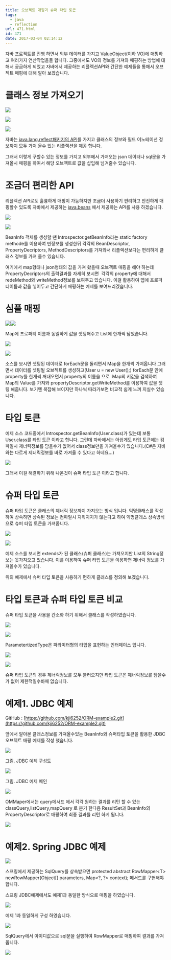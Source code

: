 ```yaml
---
title: 오브젝트 매핑과 슈퍼 타입 토큰
tags:
  - java
  - reflection
url: 471.html
id: 471
date: 2017-03-04 02:14:12
---
```


자바 프로젝트를 진행 하면서 외부 데이터를 가지고 ValueObject(이하 VO)에 매핑하고 여러가지 연산작업을들 합니다. 그중에서도 VO의 정보를 가져와 매핑하는 방법에 대해서 궁금하게 되었고 자바에서 제공하는 리플렉션API와 간단한 예제들을 통해서 오브젝트 매핑에 대해 알아 보겠습니다.

클래스 정보 가져오기
===========

![](https://ahea.files.wordpress.com/2017/03/471_uxqrwdbcro.png)

![](https://ahea.files.wordpress.com/2017/03/471_zlofw7r-8r.png)

![](https://ahea.files.wordpress.com/2017/03/471_tges7yfoa1.png)

자바는[ java.lang.reflect패키지의 API](http://docs.oracle.com/javase/8/docs/api/java/lang/reflect/package-summary.html)를 가지고 클래스의 정보와 필드 어노테이션 정보까지 모두 가져 올수 있는 리플렉션을 제공 합니다.

그래서 이렇게 구할수 있는 정보를 가지고 외부에서 가져오는 json 데이터나 sql문을 가져올시 매핑을 하여서 해당 오브젝트로 값을 삽입해 넘겨줄수 있습니다.

조금더 편리한 API
===========

리플렉션 API로도 훌륭하게 매핑이 가능하지만 조금더 사용하기 편리하고 안전하게 매핑할수 있도록 자바에서 제공하는 [java](http://docs.oracle.com/javase/8/docs/api/java/beans/package-summary.html)[.beans](http://docs.oracle.com/javase/8/docs/api/java/beans/package-summary.html) 에서 제공하는 API를 사용 하겠습니다.

![](https://ahea.files.wordpress.com/2017/03/471_tkq0crge72.png)

![](https://ahea.files.wordpress.com/2017/03/471_jbtifhc3is.png)

BeanInfo 객체를 생성할 땐 Introspector.getBeanInfo라는 static factory methode를 이용하여 빈정보를 생성한뒤 각각의 BeanDescriptor, PropertyDecriptors, MethodDescriptors를 가져와서 리플렉션보다는 편리하게 클래스 정보를 가져 올수 있습니다.

여기에서 map형태나 json형태의 값을 가져 왔을때 오브젝트 매핑을 해야 하는데 PropertyDecriptors의 출력결과를 자세히 보시면  각각의 property에 대해서 redeMethod와 writeMethod정보를 보여주고 있습니다. 이걸 활용하여 맵에 프로퍼티이름과 값을 넣어두고 간단하게 매핑하는 예제를 보여드리겠습니다.

심플 매핑
=====

![](https://ahea.files.wordpress.com/2017/03/471_kpagpsnkrh.png)![](https://ahea.files.wordpress.com/2017/03/471_3qslmuyj-b.png)

Map에 프로퍼티 이름과 동일하게 값을 셋팅해주고 List에 한개씩 담았습니다.

![](https://ahea.files.wordpress.com/2017/03/471_aopqydizio.png)

![](https://ahea.files.wordpress.com/2017/03/471_gsdpa-3-fl.png)

소스를 보시면 셋팅된 데이터로 forEach문을 돌리면서 Map을 한개씩 가져옵니다 그러면서 데이터를 셋팅될 오브젝트를 생성하고(User u = new User();) forEach문 안에 property를 한개씩 꺼내오면서 property의 이름을 으로  Map의 키값을 검색하여 Map의 Value를 가져와 propertyDescriptor.getWriteMethod를 이용하여 값을 셋팅 해줍니다. 보기엔 복잡해 보이지만 하나씩 따라가보면 비교적 쉽게 느껴 지실수 있습니다.

타입 토큰
=====

예제 소스 코드중에서 Introspector.getBeanInfo(User.class)가 있는데 보통 User.class를 타입 토큰 이라고 합니다. 그런데 자바에서는 아쉽게도 타입 토큰에는 컴파일시 제너릭정보를 담을수가 없어서 class정보만을 가져올수가 있습니다.(C#은 자바와는 다르게 제너릭정보를 바로 가져올 수 있다고 하네요...)

![](https://ahea.files.wordpress.com/2017/03/471_lgqlm85e8m.png)

그래서 이걸 해결하기 위해 나온것이 슈퍼 타입 토큰 이라고 합니다.

슈퍼 타입 토큰
========

슈퍼 타입 토큰은 클래스의 제너릭 정보까지 가져오는 방식 입니다. 익명클래스를 작성하여 상속하면 상속된 정보는 컴파일시 지워지지가 않는다고 하여 익명클래스 상속방식으로 슈퍼 타입 토큰을 가져옵니다.

![](https://ahea.files.wordpress.com/2017/03/471_vfbsbjeare.png)

![](https://ahea.files.wordpress.com/2017/03/471_1toza74z_l.png)

예제 소스를 보시면 extends가 된 클래스(슈퍼 클래스)는 가져오지만 List의 String정보는 못가져오고 있습니다. 이를 이용하여 슈퍼 타입 토큰을 이용하면 제너릭 정보를 가져올수가 있습니다.

위의 예제에서 슈퍼 타입 토큰을 사용하기 편하게 클래스를 정의해 보겠습니다.

타입 토큰과 슈퍼 타입 토큰 비교
==================

슈퍼 타입 토큰을 사용을 간소화 하기 위해서 클래스를 작성하였습니다.

![](https://ahea.files.wordpress.com/2017/03/471_dqeow7mq0n.png)

![](https://ahea.files.wordpress.com/2017/03/471_s0gvfh7ggk.png)

ParametertizedType은 파라미터형의 타입을 표현하는 인터페이스 입니다.

![](https://ahea.files.wordpress.com/2017/03/471_aqpw2yeejk.png)

![](https://ahea.files.wordpress.com/2017/03/471_cjexy53exq.png)

슈퍼 타입 토큰의 경우 제너릭정보를 모두 불러오지만 타입 토큰은 제너릭정보를 담을수가 없어 제한적일수바께 없습니다.

예제1\. JDBC 예제
=============

GitHub : [https://github.com/kji6252/ORM-example2.git](https://github.com/kji6252/ORM-example2.git)

앞에서 알아본 클래스정보를 가져올수있는 BeanInfo와 슈퍼타입 토큰을 활용한 JDBC 오브젝트 매핑 예제를 작성 했습니다.

![](https://ahea.files.wordpress.com/2017/03/471_-qum1ndn3j.png)

그림. JDBC 예제 구성도

![](https://ahea.files.wordpress.com/2017/03/471_hmho5-em2j.png)

그림. JDBC 예제 메인

![](https://ahea.files.wordpress.com/2017/03/471_eyetr4td8y.png)

OMMaper에서는 query메서드 에서 각각 원하는 결과를 리턴 할 수 있는 classQuery,listQuery,mapQuery 로 분기 한다음 ResultSet과 BeanInfo의 PropertyDescriptor로 매핑하여 최종 결과를 리턴 하게 됩니다.

![](https://ahea.files.wordpress.com/2017/03/471_zktv1jz3sg.png)

예제2\. Spring JDBC 예제
====================

![](https://ahea.files.wordpress.com/2017/03/471_dfcoldcfv1.png)

스프링에서 제공하는 SqlQuery를 상속받으면 protected abstract RowMapper<T\> newRowMapper(Object\[\] parameters, Map<?, ?\> context); 메서드를 구현해야 합니다.

스프링 JDBC예제에서도 예제1과 동일한 방식으로 매핑을 하였습니다.

![](https://ahea.files.wordpress.com/2017/03/471_ilowdvj_uu.png)

예제 1과 동일하게 구성 하였습니다.

![](https://ahea.files.wordpress.com/2017/03/471_cptgockuxu.png)

SqlQuery에서 아이디값으로 sql문을 실행하여 RowMapper로 매핑하여 결과를 가져 옵니다.

![](https://ahea.files.wordpress.com/2017/03/471_r3amagw3pb.png)